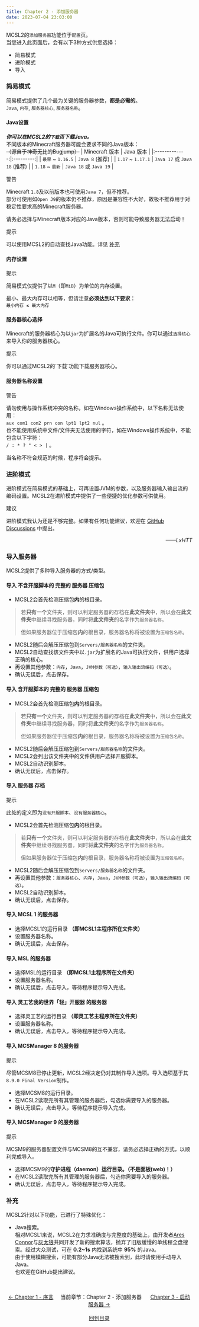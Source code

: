 ```yaml
---
title: Chapter 2 - 添加服务器
date: 2023-07-04 23:03:00
---
```

MCSL2的`添加服务器`功能位于`配置`页。  
当您进入此页面后，会有以下3种方式供您选择：  
 - 简易模式
 - 进阶模式
 - 导入

### 简易模式  
简易模式提供了几个最为关键的服务器参数，**都是必需的**。  
`Java`, `内存`, `服务器核心`, `服务器名称`。  

#### Java设置  
***你可以在MCSL2的`下载`页下载Java。***  
不同版本的Minecraft服务器可能会要求不同的Java版本：  
~~（源自于神奇无比的Bugjump）~~
| Minecraft 版本 | Java 版本 |
|:-------------:|:---------:|
| `最早` ~ `1.16.5` | `Java 8` (推荐) |
| `1.17` ~ `1.17.1` | `Java 17` 或 `Java 18` (推荐) |
| `1.18` ~ `最新` | `Java 18` 或 `Java 19` |  

<div class="custom-block warning">
  <p class="custom-block-title">警告</p>
  <p>
  Minecraft <code>1.8</code>及以前版本也可使用<code>Java 7</code>，但不推荐。
  <br>部分可使用如<code>Open J9</code>的版本仍不推荐，原因是兼容性不大好，故极不推荐用于对稳定性要求高的Minecraft服务器。
  </p>
</div>

请务必选择与Minecraft版本对应的Java版本，否则可能导致服务器无法启动！  
<div class="custom-block tip">
  <p class="custom-block-title">提示</p>
  <p>
  可以使用MCSL2的自动查找Java功能。详见  <a href="/MCSL2Guide/Chapter-2#%E8%A1%A5%E5%85%85">补充</a>
  </p>
</div>

#### 内存设置  
<div class="custom-block tip">
  <p class="custom-block-title">提示</p>
  <p>
  简易模式仅提供了以<code>M</code>（即<code>MiB</code>）为单位的内存设置。
  </p>
</div>

最小、最大内存可以相等，但请注意**必须达到以下要求**：  
`最小内存 ≤ 最大内存`

#### 服务器核心选择  
Minecraft的服务器核心为以`jar`为扩展名的Java可执行文件。你可以通过`选择核心`来导入你的服务器核心。  
<div class="custom-block tip">
  <p class="custom-block-title">提示</p>
  <p>
  你可以通过MCSL2的`下载`功能下载服务器核心。
  </p>
</div>

#### 服务器名称设置  
<div class="custom-block warning">
  <p class="custom-block-title">警告</p>
  <p>
  请勿使用与操作系统冲突的名称，如在Windows操作系统中，以下名称无法使用：<br>
  <code>aux</code>&nbsp;
  <code>com1</code>&nbsp;
  <code>com2</code>&nbsp;
  <code>prn</code>&nbsp;
  <code>con</code>&nbsp;
  <code>lpt1</code>&nbsp;
  <code>lpt2</code>&nbsp;
  <code>nul</code>&nbsp;。
  <br>也不能使用系统中文件/文件夹无法使用的字符，如在Windows操作系统中，不能包含以下字符：<br>
  <code>/</code>&nbsp;
  <code>:</code>&nbsp;
  <code>*</code>&nbsp;
  <code>?</code>&nbsp;
  <code>"</code>&nbsp;
  <code><</code>&nbsp;
  <code>></code>&nbsp;
  <code>|</code>&nbsp;。
  </p>
</div>

当名称不符合规范的时候，程序将会提示。

### 进阶模式  
进阶模式在简易模式的基础上，可再设置JVM的参数，以及服务器输入输出流的编码设置。MCSL2在进阶模式中提供了一些便捷的优化参数可供使用。  
<div class="custom-block tip">
  <p class="custom-block-title">建议</p>
  <p>
  进阶模式我认为还是不够完整。如果有任何功能建议，欢迎在
  <a href="https://www.github.com/MCSLTeam/MCSL2/discussions">GitHub Discussions</a>
  中提出。
  </p>
  <p align="right"><i>——LxHTT</i></p>
</div>

### 导入服务器  
MCSL2提供了多种导入服务器的方式/类型。  
#### 导入 不含开服脚本的 完整的 服务器 压缩包  
 - MCSL2会首先检测压缩包**内**的根目录。  
 > 若**只有一个**文件夹，则可以判定服务器的存档在**此文件夹**中，所以会在**此文件夹**中继续寻找服务器，同时将**此文件夹**的名字作为`服务器名称`。  
 >   
 > 但如果服务器位于压缩包**内**的根目录，服务器名称将被设置为`压缩包名称`。  
 - MCSL2随后会解压压缩包到`Servers/服务器名称`的文件夹。  
 - MCSL2自动查找该文件夹中以`.jar`为扩展名的Java可执行文件，供用户选择正确的核心。  
 - 再设置其他参数：`内存`，`Java`，`JVM参数（可选）`，`输入输出流编码（可选）`。  
 - 确认无误后，点击保存。  

#### 导入 含开服脚本的 完整的 服务器 压缩包  
 - MCSL2会首先检测压缩包**内**的根目录。  
 > 若**只有一个**文件夹，则可以判定服务器的存档在**此文件夹**中，所以会在**此文件夹**中继续寻找服务器，同时将**此文件夹**的名字作为`服务器名称`。  
 >   
 > 但如果服务器位于压缩包**内**的根目录，服务器名称将被设置为`压缩包名称`。  
 - MCSL2随后会解压压缩包到`Servers/服务器名称`的文件夹。  
 - MCSL2会列出该文件夹中的文件供用户选择开服脚本。  
 - MCSL2自动识别脚本。
 - 确认无误后，点击保存。  

#### 导入 服务器 存档  
<div class="custom-block tip">
  <p class="custom-block-title">提示</p>
  <p>
  此处的定义即为<code>没有开服脚本</code>、<code>没有服务器核心</code>。
  </p>
</div>

 - MCSL2会首先检测压缩包**内**的根目录。  
 > 若**只有一个**文件夹，则可以判定服务器的存档在**此文件夹**中，所以会在**此文件夹**中继续寻找服务器，同时将**此文件夹**的名字作为`服务器名称`。  
 >   
 > 但如果服务器位于压缩包**内**的根目录，服务器名称将被设置为`压缩包名称`。  
 - MCSL2随后会解压压缩包到`Servers/服务器名称`的文件夹。  
 - 再设置其他参数：`服务器核心`、`内存`，`Java`，`JVM参数（可选）`，`输入输出流编码（可选）`。  
 - MCSL2自动识别脚本。  
 - 确认无误后，点击保存。  

#### 导入 MCSL 1 的服务器  
 - 选择MCSL1的运行目录 **（即MCSL1主程序所在文件夹）**
 - 设置服务器名称。 
 - 确认无误后，点击保存。  

#### 导入 MSL 的服务器  
 - 选择MSL的运行目录 **（即MCSL1主程序所在文件夹）**  
 - 设置服务器名称。 
 - 确认无误后，点击导入，等待程序提示导入完成。  

#### 导入 灵工艺我的世界「轻」开服器 的服务器  
 - 选择灵工艺的运行目录 **（即灵工艺主程序所在文件夹）**  
 - 设置服务器名称。 
 - 确认无误后，点击导入，等待程序提示导入完成。  

#### 导入 MCSManager 8 的服务器  
<div class="custom-block tip">
  <p class="custom-block-title">提示</p>
  <p>
  尽管MCSM8已停止更新，MCSL2经决定仍对其制作导入选项。导入选项基于其<code>8.9.0 Final Version</code>制作。
  </p>
</div>

 - 选择MCSM8的运行目录。
 - 在MCSL2读取完所有其管理的服务器后，勾选你需要导入的服务器。  
 - 确认无误后，点击导入，等待程序提示导入完成。  

#### 导入 MCSManager 9 的服务器  
<div class="custom-block tip">
  <p class="custom-block-title">提示</p>
  <p>
  MCSM9的服务器配置文件与MCSM8的互不兼容，请务必选择正确的方式，以顺利完成导入。
  </p>
</div>

 - 选择MCSM9的**守护进程（daemon）**运行目录。**（不是面板(web)！）**  
 - 在MCSL2读取完所有其管理的服务器后，勾选你需要导入的服务器。  
 - 确认无误后，点击导入，等待程序提示导入完成。  

### 补充
MCSL2针对以下功能，已进行了特殊优化：  
 - Java搜索。  
相对MCSL1来说，MCSL2在力求准确度与完整度的基础上，由开发者<a href="https://www.github.com/AresConnor">Ares Connor</a>与<a href="https://www.github.com/ubby">灰太狼</a>共同开发了新的搜索算法，抛弃了旧版缓慢的单线程全盘搜索。经过大众测试，可在 **0.2~1s** 内找到系统中 **95%** 的Java。  
由于使用模糊搜索，可能有部分Java无法被搜索到，此时请使用手动导入Java。  
也欢迎在GitHub提出建议。

<div>
    <center>
        <br><br>
        <a href="/MCSL2Guide/Chapter-1">← Chapter 1 - 序言</a>&nbsp;&nbsp;&nbsp;&nbsp;&nbsp;当前章节：Chapter 2 - 添加服务器&nbsp;&nbsp;&nbsp;&nbsp;&nbsp;
        <a href="/MCSL2Guide/Chapter-3">Chapter 3 - 启动服务器 →</a>
        <br><br><a href="/MCSL2Guide">回到目录</a>
    </center>
</div>